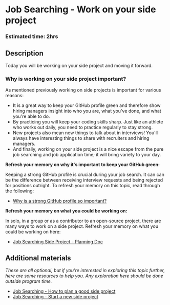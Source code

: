 # Job Searching - Work on your side project

### Estimated time: 2hrs

## Description

Today you will be working on your side project and moving it forward. 

### Why is working on your side project important?

As mentioned previously working on side projects is important for various reasons:

- It is a great way to keep your GitHub profile green and therefore show hiring managers insight into who you are, what you've done, and what you're able to do.
- By practicing you will keep your coding skills sharp. Just like an athlete who works out daily, you need to practice regularly to stay strong.
- New projects also mean new things to talk about in interviews! You'll always have interesting things to share with recruiters and hiring managers.
- And finally, working on your side project is a nice escape from the pure job searching and job application time; it will bring variety to your day.

**Refresh your memory on why it's important to keep your GitHub green:**

Keeping a strong GitHub profile is crucial during your job search. It can can be the difference between receiving interview requests and being rejected for positions outright. To refresh your memory on this topic, read through the following: 

- [Why is a strong GitHub profile so important?](https://github.com/microverseinc/curriculum-professional-skills/blob/main/becoming-a-remote-professional/create-the-first-draft-of-a-professional-looking-github-profile-page.md)

**Refresh your memory on what you could be working on:**

In solo, in a group or as a contributor to an open-source project, there are many ways to work on a side project. Refresh your memory on what you could be working on here:

- [Job Searching Side Project - Planning Doc](https://docs.google.com/document/d/1dcwdXnr0fdeSvk7Bf0SifN4Ivf7KpbZFL2ae89Brj9k/edit?usp=sharing)

## Additional materials

*These are all optional, but if you're interested in exploring this topic further, here are some resources to help you. Any exploration here should be done outside program time.*

- [Job Searching - How to plan a good side project](https://github.com/microverseinc/curriculum-professional-skills/blob/main/job-search/job-searching-how-to-plan-a-good-side-project.md)
- [Job Searching - Start a new side project](https://github.com/microverseinc/curriculum-professional-skills/blob/main/job-search/job-searching-start-a-new-side-project.md)
